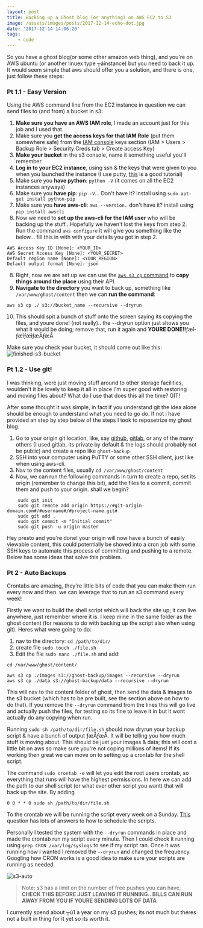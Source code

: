 ```yaml
---
layout: post
title: Backing up a Ghost blog (or anything) on AWS EC2 to S3
image: /assets/images/posts/2017-12-14-echo-dot.jpg
date: '2017-12-14 14:06:20'
tags:
    - code
---
```


So you have a ghost blog(or some other amazon web thing), and you're on AWS ubuntu (or another linuex type ┬áinstance) but you need to back it up. It would seem simple that aws should offer you a solution, and there is one, just follow these steps:

### Pt 1.1 - Easy Version

Using the AWS command line from the EC2 instance in question we can send files to (and from) a bucket in s3:

1.  **Make sure you have an AWS IAM role**, I made an account just for this job and I used that.
2.  Make sure you **get the access keys for that IAM Role** (put them somewhere safe) from the [IAM console](https://console.aws.amazon.com/iam/home?region=eu-west-2#/home) keys section (IAM > Users > Backup Role > Security Creds tab > Create access Key)
3.  **Make your bucket** in the s3 console, name it something useful you'll remember.
4.  **Log in to your EC2 instance**, using ssh & the keys that were given to you when you launched the instance (I use putty, [this](https://linuxacademy.com/howtoguides/posts/show/topic/17385-use-putty-to-access-ec2-linux-instances-via-ssh-from-windows) is a good tutorial)
5.  Make sure you **have python**: `python -V` (it comes on all the EC2 instances anyways)
6.  Make sure you **have pip**: `pip -V`... Don't have it? install using `sudo apt-get install python-pip`
7.  Make sure you **have aws-cli**: `aws --version`.. don't have it? install using `pip install awscli`
8.  Now we need to **set up the aws-cli for the IAM user** who will be backing up the stuff.. Hopefully we haven't lost the keys from step 2. Run the command `aws configure` it will give you something like the below... fill this in with with your details you got in step 2.

```$ aws configure
AWS Access Key ID [None]: <YOUR_ID>
AWS Secret Access Key [None]: <YOUR_SECRET>
Default region name [None]: <YOUR_REGION>
Default output format [None]: json
```

8.  Right, now we are set up we can use the [`aws s3 cp` command](https://docs.aws.amazon.com/cli/latest/reference/s3/cp.html) to **copy things around the place** using their API.
9.  **Navigate to the directory** you want to back up, something like `/var/www/ghost/content` then we can **run the command**:

```
aws s3 cp ./ s3://bucket_name --recursive --dryrun
```

10. This should spit a bunch of stuff onto the screen saying its copying the files, and youre done! (not really).. the --dryrun option just shows you what it would be doing; remove that, run it again and **YOURE DONE!!**­ƒæî­ƒæî­ƒæî­ƒæÅ­ƒæÅ

Make sure you check your bucket, it should come out like this:
![finished-s3-bucket](../assets/img/content/2017/12/finished-s3-bucket.gif)

### Pt 1.2 - Use git!

I was thinking, were just moving stuff around to other storage facilities, woulden't it be lovely to keep it all in place I'm super good with restoring and moving files about? What do I use that does this all the time? GIT!

After some thought it was simple, in fact if you understand git the idea alone should be enough to understand what you need to go do. If not i have provided an step by step below of the steps I took to reposetrize my ghost blog.

1.  Go to your origin git location, like, say [github](github.com), [gitlab](gitlab.com), or any of the many others (I used gitlab, its private by default & the logs should probably not be public) and create a repo like `ghost-backup`
2.  SSH into your computer using PuTTY or some other SSH client, just like when using aws-cli.
3.  Nav to the content files, usually `cd /var/www/ghost/content`
4.  Now, we can run the following commands in turn to create a repo, set its origin (remember to change this bit), add the files to a commit, commit them and push to your origin. shall we begin?

```
    sudo git init
    sudo git remote add origin https://#git-origin-domain.com#/#username#/#project-name.git#
    sudo git add .
    sudo git commit -m "Initial commit"
    sudo git push -u origin master
```

Hey presto and you're done! your origin will now have a bunch of easily viewable content, this could potentially be shoved into a cron job with some SSH keys to automate this process of committing and pushing to a remote. Below has some ideas that solve this problem.

### Pt 2 - Auto Backups

Crontabs are amazing, they're little bits of code that you can make them run every now and then. we can leverage that to run an s3 command every week!

Firstly we want to build the shell script which will back the site up; it can live anywhere, just remember where it is. I keep mine in the same folder as the ghost content (for reasons to do with backing up the script also when using git). Heres what were going to do:

1.  nav to the directory: `cd /path/to/dir/`
2.  create file `sudo touch ./file.sh`
3.  Edit the file `sudo nano ./file.sh` and add:

```
cd /var/www/ghost/content/

aws s3 cp ./images s3://ghost-backup/images --recursive --dryrun
aws s3 cp ./data s3://ghost-backup/data --recursive --dryrun
```

This will nav to the content folder of ghost, then send the data & images to the s3 bucket (which has to be pre built, see the section above on how to do that). If you remove the `--dryrun` command from the lines this will go live and actually push the files, for testing so its fine to leave it in but it wont actually do any copying when run.

Running `sudo sh /path/to/dir/file.sh` should now dryrun your backup script & have a bunch of output ­ƒæÅ­ƒæÅ. It will be telling you how much stuff is moving about. This should be just your images & data; this will cost a little bit on aws so make sure you're not coping millions of items! If its working then great we can move on to setting up a crontab for the shell script.

The command `sudo crontab -e` will let you edit the root users crontab, so everything that runs will have the highest permissions. In here we can add the path to our shell script (or what ever other script you want) that will back up the site. By adding

```
0 0 * * 0 sudo sh /path/to/dir/file.sh
```

To the crontab we will be running the script every week on a Sunday. [This](https://stackoverflow.com/questions/16717930/how-to-run-crontab-job-every-week-on-sunday) question has lots of answers to how to schedule the scripts.

Personally I tested the system with the `--dryrun` commands in place and made the crontab run my script every minute. Then I could check it running using `grep CRON /var/log/syslogs` to see if my script ran. Once it was running how I wanted I removed the `--dryrun` and changed the frequency. Googling how CRON works is a good idea to make sure your scripts are running as needed.

![s3-auto](../assets/img/content/2018/03/s3-auto.png)

> Note: s3 has a limit on the number of free pushes you can have, **CHECK THIS BEFORE JUST LEAVING IT RUNNING.. BILLS CAN RUN AWAY FROM YOU IF YOURE SENDING LOTS OF DATA**

I currently spend about ┬ú1 a year on my s3 pushes; its not much but theres not a built in thing for it yet so its worth it.
